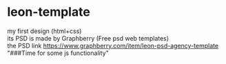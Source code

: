 # leon-template
my first design (html+css) <br>
its PSD is made by Graphberry (Free psd web templates) <br>
the PSD link https://www.graphberry.com/item/leon-psd-agency-template   <br>
"###Time for some js functionality"  

